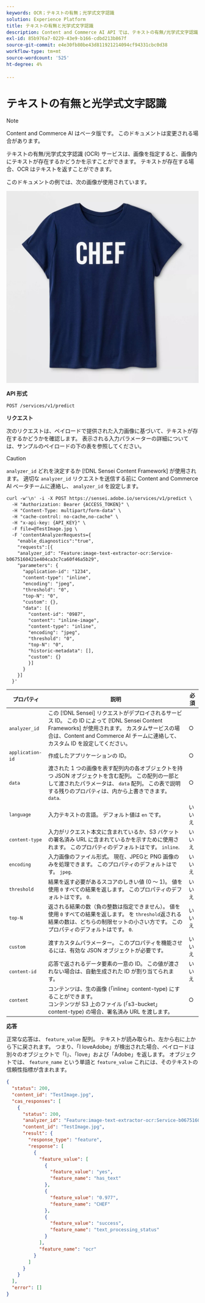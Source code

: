 ```yaml
---
keywords: OCR；テキストの有無；光学式文字認識
solution: Experience Platform
title: テキストの有無と光学式文字認識
description: Content and Commerce AI API では、テキストの有無/光学式文字認識 (OCR) サービスで、特定の画像にテキストが存在するかどうかを示すことができます。 テキストが存在する場合、OCR はテキストを返すことができます。
exl-id: 85b976a7-0229-43e9-b166-cdbd213b867f
source-git-commit: e4e30fb80be43d811921214094cf94331cbc0d38
workflow-type: tm+mt
source-wordcount: '525'
ht-degree: 4%

---
```


# テキストの有無と光学式文字認識

>[!NOTE]
>
>Content and Commerce AI はベータ版です。 このドキュメントは変更される場合があります。

テキストの有無/光学式文字認識 (OCR) サービスは、画像を指定すると、画像内にテキストが存在するかどうかを示すことができます。 テキストが存在する場合、OCR はテキストを返すことができます。

このドキュメントの例では、次の画像が使用されています。

![テスト画像](../images/shef.jpeg)

**API 形式**

```http
POST /services/v1/predict
```

**リクエスト**

次のリクエストは、ペイロードで提供された入力画像に基づいて、テキストが存在するかどうかを確認します。 表示される入力パラメーターの詳細については、サンプルのペイロードの下の表を参照してください。

>[!CAUTION]
>
>`analyzer_id` どれを決定するか [!DNL Sensei Content Framework] が使用されます。 適切な `analyzer_id` リクエストを送信する前に Content and Commerce AI ベータチームに連絡し、 `analyzer_id` を設定します。

```SHELL
curl -w'\n' -i -X POST https://sensei.adobe.io/services/v1/predict \
  -H "Authorization: Bearer {ACCESS_TOKEN}" \
  -H "Content-Type: multipart/form-data" \
  -H "cache-control: no-cache,no-cache" \
  -H "x-api-key: {API_KEY}" \
  -F file=@TestImage.jpg \
  -F 'contentAnalyzerRequests={
    "enable_diagnostics":"true",
    "requests":[{
    "analyzer_id": "Feature:image-text-extractor-ocr:Service-b0675160421e404ca3c7ca60f46a5b29",
    "parameters": {
      "application-id": "1234",
      "content-type": "inline",
      "encoding": "jpeg",
      "threshold": "0",
      "top-N": "0",
      "custom": {},
      "data": [{
        "content-id": "0987",
        "content": "inline-image",
        "content-type": "inline",
        "encoding": "jpeg",
        "threshold": "0",
        "top-N": "0",
        "historic-metadata": [],
        "custom": {}
        }]
      }
    }]
  }'
```

| プロパティ | 説明 | 必須 |
| --- | --- | --- |
| `analyzer_id` | この [!DNL Sensei] リクエストがデプロイされるサービス ID。 この ID によって [!DNL Sensei Content Frameworks] が使用されます。 カスタムサービスの場合は、Content and Commerce AI チームに連絡して、カスタム ID を設定してください。 | ○ |
| `application-id` | 作成したアプリケーションの ID。 | ○ |
| `data` | 渡された 1 つの画像を表す配列内の各オブジェクトを持つ JSON オブジェクトを含む配列。 この配列の一部として渡されたパラメータは、 `data` 配列。 この表で説明する残りのプロパティは、内から上書きできます。 `data`. | ○ |
| `language` | 入力テキストの言語。 デフォルト値は `en` です。 | いいえ |
| `content-type` | 入力がリクエスト本文に含まれているか、S3 バケットの署名済み URL に含まれているかを示すために使用されます。 このプロパティのデフォルトはです。 `inline`. | いいえ |
| `encoding` | 入力画像のファイル形式。 現在、JPEGと PNG 画像のみを処理できます。 このプロパティのデフォルトはです。 `jpeg`. | いいえ |
| `threshold` | 結果を返す必要があるスコアのしきい値 (0 ～ 1)。 値を使用 `0` すべての結果を返します。 このプロパティのデフォルトはです。 `0`. | いいえ |
| `top-N` | 返される結果の数（負の整数は指定できません）。 値を使用 `0` すべての結果を返します。 を `threshold`返される結果の数は、どちらの制限セットの小さい方です。 このプロパティのデフォルトはです。 `0`. | いいえ |
| `custom` | 渡すカスタムパラメーター。 このプロパティを機能させるには、有効な JSON オブジェクトが必要です。 | いいえ |
| `content-id` | 応答で返されるデータ要素の一意の ID。 この値が渡されない場合は、自動生成された ID が割り当てられます。 | いいえ |
| `content` | コンテンツは、生の画像 (「inline」content-type) にすることができます。 <br> コンテンツが S3 上のファイル (「s3-bucket」 content-type) の場合、署名済み URL を渡します。 | ○ |

**応答**

正常な応答は、 `feature_value` 配列。 テキストが読み取られ、左から右に上から下に戻されます。 つまり、「I loveAdobe」が検出された場合、ペイロードは別々のオブジェクトで「I」、「love」および「Adobe」を返します。 オブジェクトでは、 `feature_name` という単語と `feature_value` これには、そのテキストの信頼性指標が含まれます。

```json
{
  "status": 200,
  "content_id": "TestImage.jpg",
  "cas_responses": [
    {
      "status": 200,
      "analyzer_id": "Feature:image-text-extractor-ocr:Service-b0675160421e404ca3c7ca60f46a5b29",
      "content_id": "TestImage.jpg",
      "result": {
        "response_type": "feature",
        "response": [
          {
            "feature_value": [
              {
                "feature_value": "yes",
                "feature_name": "has_text"
              },
              {
                "feature_value": "0.977",
                "feature_name": "CHEF"
              },
              {
                "feature_value": "success",
                "feature_name": "text_processing_status"
              }
            ],
            "feature_name": "ocr"
          }
        ]
      }
    }
  ],
  "error": []
}
```
